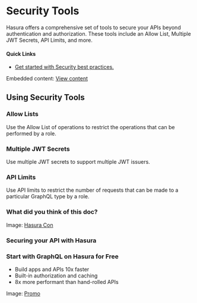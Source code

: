 # Security Tools

Hasura offers a comprehensive set of tools to secure your APIs beyond authentication and authorization. These tools include an Allow List, Multiple JWT Secrets, API Limits, and more.

#### Quick Links

- [ Get started with Security best practices. ](https://hasura.io/docs/latest/security/security-best-practices/)


Embedded content: [ View content ](https://www.youtube.com/embed/gxYnpuXITPo?enablejsapi=1&origin=https://hasura.io)

## Using Security Tools​

### Allow Lists

Use the Allow List of operations to restrict the operations that can be performed by a role.

### Multiple JWT Secrets

Use multiple JWT secrets to support multiple JWT issuers.

### API Limits

Use API limits to restrict the number of requests that can be made to a particular GraphQL type by a role.

### What did you think of this doc?

Image: [ Hasura Con ](https://res.cloudinary.com/dh8fp23nd/image/upload/v1677759811/main-web/Group_11455_3_azgk7w.png)

### Securing your API with Hasura

### Start with GraphQL on Hasura for Free

- Build apps and APIs 10x faster
- Built-in authorization and caching
- 8x more performant than hand-rolled APIs


Image: [ Promo ](https://hasura.io/docs/assets/images/hasura-free-ff60e409244e0ea12b5a3045d1a9096b.png)